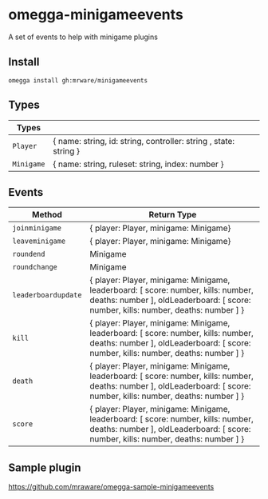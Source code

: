 # omegga-minigameevents

A set of events to help with minigame plugins

## Install

`omegga install gh:mrware/minigameevents`


## Types

| Types                          |                                                                  |
| ------------------------------ | -----------------------------------------------------------------|
| `Player`                       | { name: string, id: string, controller: string , state: string } |
| `Minigame`                     | { name: string, ruleset: string, index: number }                 |

## Events


| Method                         | Return Type                                                                                                                                                             |
| ------------------------------ | ------------------------------------------------------------------------------------------------------------------------------------------------------------------------|
| `joinminigame`                 | { player: Player, minigame: Minigame}                                                                                                                                   |
| `leaveminigame`                | { player: Player, minigame: Minigame}                                                                                                                                   |
| `roundend`                     | Minigame                                                                                                                                                                |
| `roundchange`                  | Minigame                                                                                                                                                                |
| `leaderboardupdate`            | { player: Player, minigame: Minigame, leaderboard: [ score: number, kills: number, deaths: number ], oldLeaderboard: [ score: number, kills: number, deaths: number ] } |
| `kill`                         | { player: Player, minigame: Minigame, leaderboard: [ score: number, kills: number, deaths: number ], oldLeaderboard: [ score: number, kills: number, deaths: number ] } |
| `death`                        | { player: Player, minigame: Minigame, leaderboard: [ score: number, kills: number, deaths: number ], oldLeaderboard: [ score: number, kills: number, deaths: number ] } |
| `score`                        | { player: Player, minigame: Minigame, leaderboard: [ score: number, kills: number, deaths: number ], oldLeaderboard: [ score: number, kills: number, deaths: number ] } |

## Sample plugin

https://github.com/mraware/omegga-sample-minigameevents

